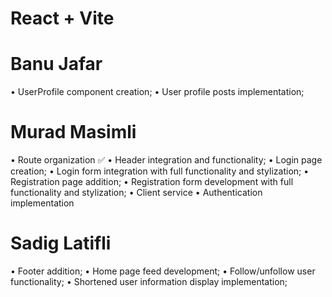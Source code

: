 # React + Vite


# Banu Jafar
 • UserProfile component creation;
 • User profile posts implementation;
# Murad Masimli
 • Route organization ✅
 • Header integration and functionality;
 • Login page creation;
 • Login form integration with full functionality and stylization;
 • Registration page addition;
 • Registration form development with full functionality and stylization;
 • Client service
 • Authentication implementation

# Sadig Latifli
 • Footer addition;
 • Home page feed development;
 • Follow/unfollow user functionality;
 • Shortened user information display implementation;












